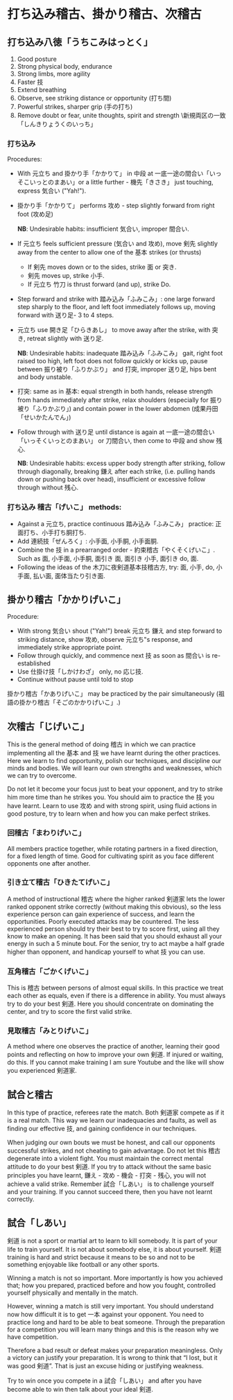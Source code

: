# 打ち込み稽古、掛かり稽古、次稽古

## 打ち込み八徳「うちこみはっとく」

1. Good posture
2. Strong physical body, endurance
3. Strong limbs, more agility
4. Faster 技
5. Extend breathing
6. Observe, see striking distance or opportunity \(打ち間\)
7. Powerful strikes, sharper grip \(手の打ち\)
8. Remove doubt or fear, unite thoughts, spirit and strength \新規両区の一致「しんきりょうくのいっち」

### 打ち込み 

Procedures:

* With 元立ち and 掛かり手「かかりて」 in 中段 at 一底一途の間合い「いっそこいっとのまあい」or a little further - 機先「きさき」 just touching, express 気合い \("Yah!"\).
* 掛かり手「かかりて」 performs 攻め - step slightly forward from right foot \(攻め足\)

  **NB**: Undesirable habits: insufficient 気合い, improper 間合い.

* If 元立ち feels sufficient pressure \(気合い and 攻め\), move 剣先 slightly away from the center to allow one of the 基本 strikes \(or thrusts\)
  * If 剣先 moves down or to the sides, strike 面 or 突き. 
  * 剣先 moves up, strike 小手.
  * If 元立ち 竹刀 is thrust forward \(and up\), strike Do.
* Step forward and strike with 踏み込み「ふみこみ」: one large forward step sharply to the floor, and left foot immediately follows up, moving forward with 送り足- 3 to 4 steps.
* 元立ち use 開き足「ひらきあし」 to move away after the strike, with 突き, retreat slightly with 送り足.

  **NB**: Undesirable habits: inadequate 踏み込み「ふみこみ」 gait, right foot raised too high, left foot does not follow quickly or kicks up, pause between 振り被り「ふりかぶり」 and 打突, improper 送り足, hips bent and body unstable.

* 打突: same as in 基本: equal strength in both hands, release strength from hands immediately after strike, relax shoulders \(especially for 振り被り「ふりかぶり」\) and contain power in the lower abdomen \(成果丹田「せいかたんでん」\)
* Follow through with 送り足 until distance is again at 一底一途の間合い「いっそくいっとのまあい」 or 刀間合い, then come to 中段 and show 残心.

  **NB**: Undesirable habits: excess upper body strength after striking, follow through diagonally, breaking 鎌え after each strike, \(i.e. pulling hands down or pushing back over head\), insufficient or excessive follow through without 残心.

### 打ち込み 稽古「げいこ」 methods:

* Against a 元立ち, practice continuous 踏み込み「ふみこみ」 practice: 正面打ち、小手打ち胴打ち.
* Add 連続技「ぜんろく」: 小手面, 小手胴, 小手面胴.
* Combine the 技 in a prearranged order - 約束稽古「やくそくげいこ」. Such as 面, 小手面, 小手胴, 面引き 面, 面引き 小手, 面引き do, 面.
* Following the ideas of the 木刀に夜剣道基本技稽古方, try: 面, 小手, do, 小手面, 払い面, 面体当たり引き面.

## 掛かり稽古「かかりげいこ」

Procedure:

* With strong 気合い shout \("Yah!"\) break 元立ち 鎌え and step forward to striking distance, show 攻め, observe 元立ち‟s response, and immediately strike appropriate point.
* Follow through quickly, and commence next 技 as soon as 間合い is re-established
* Use 仕掛け技「しかけわざ」 only, no 応じ技.
* Continue without pause until told to stop

掛かり稽古「かありげいこ」 may be practiced by the pair simultaneously \(祖語の掛かり稽古「そごのかかりげいこ」.\)

## 次稽古「じげいこ」

This is the general method of doing 稽古 in which we can practice implementing all the 基本 and 技 we have learnt during the other practices. Here we learn to find opportunity, polish our techniques, and discipline our minds and bodies. We will learn our own strengths and weaknesses, which we can try to overcome.

Do not let it become your focus just to beat your opponent, and try to strike him more time than he strikes you. You should aim to practice the 技 you have learnt. Learn to use 攻め and with strong spirit, using fluid actions in good posture, try to learn when and how you can make perfect strikes.

### 回稽古「まわりげいこ」

All members practice together, while rotating partners in a fixed direction, for a fixed length of time. Good for cultivating spirit as you face different opponents one after another.

### 引き立て稽古「ひきたてげいこ」

A method of instructional 稽古 where the higher ranked 剣道家 lets the lower ranked opponent strike correctly \(without making this obvious\), so the less experience person can gain experience of success, and learn the opportunities. Poorly executed attacks may be countered. The less experienced person should try their best to try to score first, using all they know to make an opening. It has been said that you should exhaust all your energy in such a 5 minute bout. For the senior, try to act maybe a half grade higher than opponent, and handicap yourself to what 技 you can use.

### 互角稽古「ごかくげいこ」

This is 稽古 between persons of almost equal skills. In this practice we treat each other as equals, even if there is a difference in ability. You must always try to do your best 剣道. Here you should concentrate on dominating the center, and try to score the first valid strike.

### 見取稽古「みとりげいこ」

A method where one observes the practice of another, learning their good points and reflecting on how to improve your own 剣道. If injured or waiting, do this. If you cannot make training I am sure Youtube and the like will show you experienced 剣道家.

## 試合と稽古

In this type of practice, referees rate the match. Both 剣道家 compete as if it is a real match. This way we learn our inadequacies and faults, as well as finding our effective 技, and gaining confidence in our techniques.

When judging our own bouts we must be honest, and call our opponents successful strikes, and not cheating to gain advantage. Do not let this 稽古 degenerate into a violent fight. You must maintain the correct mental attitude to do your best 剣道. If you try to attack without the same basic principles you have learnt, 鎌え - 攻め - 機会 - 打突 - 残心, you will not achieve a valid strike. Remember 試合「しあい」 is to challenge yourself and your training. If you cannot succeed there, then you have not learnt correctly.

## 試合「しあい」

剣道 is not a sport or martial art to learn to kill somebody. It is part of your life to train yourself. It is not about somebody else, it is about yourself. 剣道 training is hard and strict because it means to be so and not to be something enjoyable like football or any other sports.

Winning a match is not so important. More importantly is how you achieved that; how you prepared, practiced before and how you fought, controlled yourself physically and mentally in the match.

However, winning a match is still very important. You should understand now how difficult it is to get 一本 against your opponent. You need to practice long and hard to be able to beat someone. Through the preparation for a competition you will learn many things and this is the reason why we have competition.

Therefore a bad result or defeat makes your preparation meaningless. Only a victory can justify your preparation. It is wrong to think that “I lost, but it was good 剣道”. That is just an excuse hiding or justifying weakness.

Try to win once you compete in a 試合「しあい」 and after you have become able to win then talk about your ideal 剣道.

